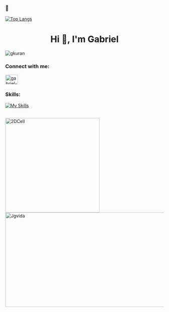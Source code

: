 ###  🦇
[![Top Langs](https://github-readme-stats.vercel.app/api/top-langs/?username=Gkuran&layout=compact)](https://github.com/anuraghazra/github-readme-stats)

##

<h1 align="center">Hi 👋, I'm Gabriel</h1>
<p align="left"> <img src="https://komarev.com/ghpvc/?username=gkuran&label=Profile%20views&color=0e75b6&style=flat" alt="gkuran" /> </p>

<h3 align="left">Connect with me:</h3>
<p align="left">
<a href="https://linkedin.com/in/gabriel-silva-adornes-58a86b218/" target="blank"><img align="center" src="https://raw.githubusercontent.com/rahuldkjain/github-profile-readme-generator/master/src/images/icons/Social/linked-in-alt.svg" alt="gabriel-silva-adornes-58a86b218/" height="30" width="40" /></a>
</p>
<h3 align="left">Skills:</h3>

[![My Skills](https://skillicons.dev/icons?i=python,js,html,css,bootstrap,mongodb,nodejs,express,react)](https://skillicons.dev)

<div style = 'display: inline_block'><br>
  <a = href = 'https://github.com/Gkuran/College-Stuff/blob/main/CC3D_Projects/2D%20Cell.rar' target = '_blank'><img align = 'center' alt = '2DCell' height = '300' width = '300' src = 'https://cdn.discordapp.com/attachments/781959222123954186/872211491397451887/ezgif-3-2fd9494e2c79_resized.gif' >
  <a href = 'https://github.com/Gkuran/College-Stuff/tree/main/Jogo%20da%20Vida%20(JS)' target = '_blank'><img align = 'center' alt = 'Jgvida' height = '300' width = '520' src = 'https://cdn.discordapp.com/attachments/781959222123954186/872223202108117062/ezgif-3-a27be6b45de9.gif'>
</div>
